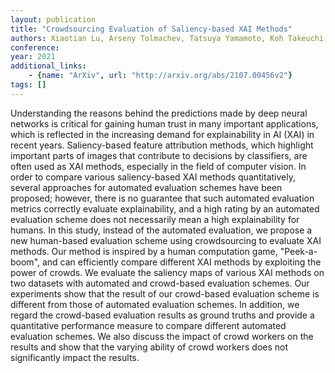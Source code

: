 ```yaml
---
layout: publication
title: "Crowdsourcing Evaluation of Saliency-based XAI Methods"
authors: Xiaotian Lu, Arseny Tolmachev, Tatsuya Yamamoto, Koh Takeuchi, Seiji Okajima, Tomoyoshi Takebayashi, Koji Maruhashi, Hisashi Kashima
conference: 
year: 2021
additional_links: 
    - {name: "ArXiv", url: "http://arxiv.org/abs/2107.00456v2"}
tags: []
---
```

Understanding the reasons behind the predictions made by deep neural networks
is critical for gaining human trust in many important applications, which is
reflected in the increasing demand for explainability in AI (XAI) in recent
years. Saliency-based feature attribution methods, which highlight important
parts of images that contribute to decisions by classifiers, are often used as
XAI methods, especially in the field of computer vision. In order to compare
various saliency-based XAI methods quantitatively, several approaches for
automated evaluation schemes have been proposed; however, there is no guarantee
that such automated evaluation metrics correctly evaluate explainability, and a
high rating by an automated evaluation scheme does not necessarily mean a high
explainability for humans. In this study, instead of the automated evaluation,
we propose a new human-based evaluation scheme using crowdsourcing to evaluate
XAI methods. Our method is inspired by a human computation game, "Peek-a-boom",
and can efficiently compare different XAI methods by exploiting the power of
crowds. We evaluate the saliency maps of various XAI methods on two datasets
with automated and crowd-based evaluation schemes. Our experiments show that
the result of our crowd-based evaluation scheme is different from those of
automated evaluation schemes. In addition, we regard the crowd-based evaluation
results as ground truths and provide a quantitative performance measure to
compare different automated evaluation schemes. We also discuss the impact of
crowd workers on the results and show that the varying ability of crowd workers
does not significantly impact the results.